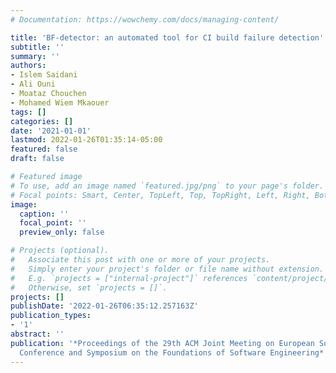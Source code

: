 ```yaml
---
# Documentation: https://wowchemy.com/docs/managing-content/

title: 'BF-detector: an automated tool for CI build failure detection'
subtitle: ''
summary: ''
authors:
- Islem Saidani
- Ali Ouni
- Moataz Chouchen
- Mohamed Wiem Mkaouer
tags: []
categories: []
date: '2021-01-01'
lastmod: 2022-01-26T01:35:14-05:00
featured: false
draft: false

# Featured image
# To use, add an image named `featured.jpg/png` to your page's folder.
# Focal points: Smart, Center, TopLeft, Top, TopRight, Left, Right, BottomLeft, Bottom, BottomRight.
image:
  caption: ''
  focal_point: ''
  preview_only: false

# Projects (optional).
#   Associate this post with one or more of your projects.
#   Simply enter your project's folder or file name without extension.
#   E.g. `projects = ["internal-project"]` references `content/project/deep-learning/index.md`.
#   Otherwise, set `projects = []`.
projects: []
publishDate: '2022-01-26T06:35:12.257163Z'
publication_types:
- '1'
abstract: ''
publication: '*Proceedings of the 29th ACM Joint Meeting on European Software Engineering
  Conference and Symposium on the Foundations of Software Engineering*'
---
```

